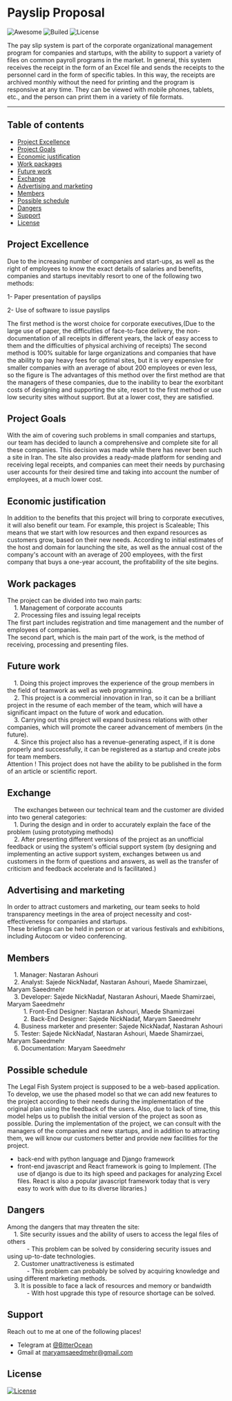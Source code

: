 # **Payslip Proposal**
![Awesome](https://cdn.rawgit.com/sindresorhus/awesome/d7305f38d29fed78fa85652e3a63e154dd8e8829/media/badge.svg)
![Builed](https://img.shields.io/badge/build-pending-yellowgreen)
![License](https://img.shields.io/packagist/l/doctrine/orm)  

  
The pay slip system is part of the corporate organizational management program for companies and startups,
with the ability to support a variety of files on common payroll programs in the market.
In general, this system receives the receipt in the form of an Excel file and sends the receipts 
to the personnel card in the form of specific tables.
In this way, the receipts are archived monthly without the need for printing and the program is 
responsive at any time. They can be viewed with mobile phones, tablets, etc., and the person can print them 
in a variety of file formats.
 
 
---
## **Table of contents**
- [Project Excellence](#Project-Excellence)
- [Project Goals](#Project-Goals)
- [Economic justification](#Economic-justification)
- [Work packages](#Work-packages)
- [Future work](#Future-work)
- [Exchange](#Exchange)
- [Advertising and marketing](#Advertising-and-marketing)
- [Members](#Members)
- [Possible schedule](#Possible-schedule)
- [Dangers](#Dangers)
- [Support](#Support)
- [License](#License)
 
 
## **Project Excellence**

Due to the increasing number of companies and start-ups, as well as the right of employees to know 
the exact details of salaries and benefits, companies and startups inevitably resort to one of the following two methods:  

  1- Paper presentation of payslips  
  
  2- Use of software to issue payslips  
  
The first method is the worst choice for corporate executives,(Due to the large use of paper, 
the difficulties of face-to-face delivery, the non-documentation of all receipts in different years,
the lack of easy access to them and the difficulties of physical archiving of receipts)
The second method is 100% suitable for large organizations and companies that have the ability to pay
heavy fees for optimal sites, but it is very expensive for smaller companies with an average of 
about 200 employees or even less, so the figure is The advantages of this method over the first method 
are that the managers of these companies, due to the inability to bear the exorbitant costs of designing
and supporting the site, resort to the first method or use low security sites without support. 
But at a lower cost, they are satisfied.
 
 
## **Project Goals**

With the aim of covering such problems in small companies and startups, our team has decided to launch 
a comprehensive and complete site for all these companies. This decision was made while there has never
been such a site in Iran. The site also provides a ready-made platform for sending and receiving legal 
receipts, and companies can meet their needs by purchasing user accounts for their desired time and taking 
into account the number of employees, at a much lower cost.
 
 
## **Economic justification**

In addition to the benefits that this project will bring to corporate executives, it will also benefit our team.
For example, this project is Scaleable; This means that we start with low resources and then expand resources as 
customers grow, based on their new needs. According to initial estimates of the host and domain for launching the 
site, as well as the annual cost of the company's account with an average of 200 employees, with the first company 
that buys a one-year account, the profitability of the site begins.


## **Work packages** 

The project can be divided into two main parts:  
    1. Management of corporate accounts  
    2. Processing files and issuing legal receipts  
The first part includes registration and time management and the number of employees of companies.  
The second part, which is the main part of the work, is the method of receiving, processing and presenting files.


## **Future work**  

    1. Doing this project improves the experience of the group members in the field of teamwork as well as web programming.  
    2. This project is a commercial innovation in Iran, so it can be a brilliant project in the resume of each member of the team,
    which will have a significant impact on the future of work and education.  
    3. Carrying out this project will expand business relations with other companies, which will promote the career advancement 
    of members (in the future).  
    4. Since this project also has a revenue-generating aspect, if it is done properly and successfully, it can be registered as
    a startup and create jobs for team members.  
Attention ! This project does not have the ability to be published in the form of an article or scientific report.  


## **Exchange**  

    The exchanges between our technical team and the customer are divided into two general categories:  
    1. During the design and in order to accurately explain the face of the problem (using prototyping methods)  
    2. After presenting different versions of the project as an unofficial feedback or using the system's official 
    support system (by designing and implementing an active support system, exchanges between us and customers 
    in the form of questions and answers, as well as the transfer of criticism and feedback accelerate and Is facilitated.)  


## **Advertising and marketing**  

In order to attract customers and marketing, our team seeks to hold transparency meetings in the area of project 
necessity and cost-effectiveness for companies and startups.  
These briefings can be held in person or at various festivals and exhibitions, including Autocom or video conferencing.  


## **Members**  

    1. Manager: Nastaran Ashouri  
    2. Analyst: Sajede NickNadaf, Nastaran Ashouri, Maede Shamirzaei, Maryam Saeedmehr  
    3. Developer: Sajede NickNadaf, Nastaran Ashouri, Maede Shamirzaei, Maryam Saeedmehr  
       &emsp; 1. Front-End Designer: Nastaran Ashouri, Maede Shamirzaei  
       &emsp; 2. Back-End Designer: Sajede NickNadaf, Maryam Saeedmehr  
    4. Business marketer and presenter: Sajede NickNadaf, Nastaran Ashouri  
    5. Tester: Sajede NickNadaf, Nastaran Ashouri, Maede Shamirzaei, Maryam Saeedmehr  
    6. Documentation: Maryam Saeedmehr  


## **Possible schedule**

The Legal Fish System project is supposed to be a web-based application.
To develop, we use the phased model so that we can add new features to the project according to their needs 
during the implementation of the original plan using the feedback of the users. Also, due to lack of time, 
this model helps us to publish the initial version of the project as soon as possible. During the implementation
of the project, we can consult with the managers of the companies and new startups, and in addition to attracting
them, we will know our customers better and provide new facilities for the project.
- back-end with python language and Django framework
- front-end javascript and React framework
is going to Implement.
(The use of django is due to its high speed and packages for analyzing Excel files. 
React is also a popular javascript framework today that is very easy to work with due to its diverse libraries.)  


## **Dangers**  

Among the dangers that may threaten the site:  
    1. Site security issues and the ability of users to access the legal files of others  
       &emsp; - This problem can be solved by considering security issues and using up-to-date technologies.  
    2. Customer unattractiveness is estimated  
       &emsp; - This problem can probably be solved by acquiring knowledge and using different marketing methods.  
    3. It is possible to face a lack of resources and memory or bandwidth  
       &emsp; - With host upgrade this type of resource shortage can be solved.  


## **Support**

Reach out to me at one of the following places!

- Telegram at <a href="https://t.me/BitterOcean" target="_blank">@BitterOcean</a>
- Gmail at <a href="mailto:maryamsaeedmehr@gmail.com" target="_blank">maryamsaeedmehr@gmail.com</a>  
 
 
## **License**

[![License](https://img.shields.io/:license-mit-blue.svg?style=flat-square)](http://badges.mit-license.org)
